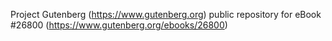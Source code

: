 Project Gutenberg (https://www.gutenberg.org) public repository for eBook #26800 (https://www.gutenberg.org/ebooks/26800)
